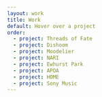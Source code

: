 ```yaml
---
layout: work
title: Work
default: Hover over a project
order:
  - project: Threads of Fate
  - project: Dishoom
  - project: Moodelier
  - project: NARI
  - project: Ewhurst Park
  - project: APOA
  - project: HOME
  - project: Sony Music
---
```


